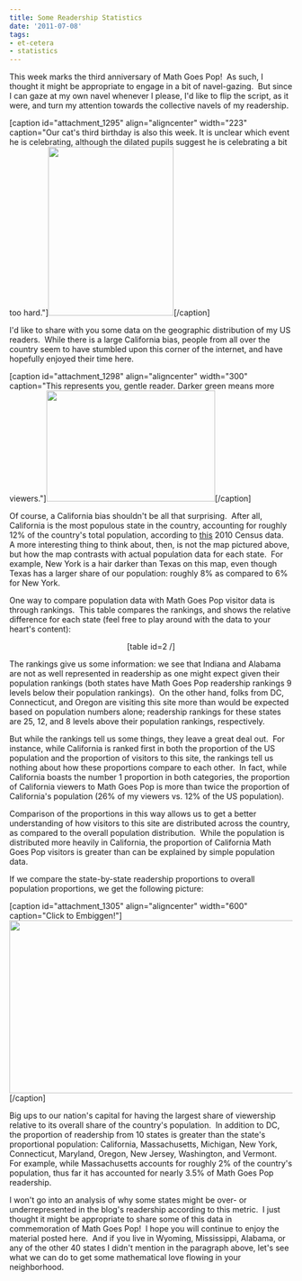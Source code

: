 ```yaml
---
title: Some Readership Statistics
date: '2011-07-08'
tags:
- et-cetera
- statistics
---
```


This week marks the third anniversary of Math Goes Pop!  As such, I thought it might be appropriate to engage in a bit of navel-gazing.  But since I can gaze at my own navel whenever I please, I'd like to flip the script, as it were, and turn my attention towards the collective navels of my readership.

[caption id="attachment_1295" align="aligncenter" width="223" caption="Our cat&#39;s third birthday is also this week.  It is unclear which event he is celebrating, although the dilated pupils suggest he is celebrating a bit too hard."]<a href="http://www.mathgoespop.com/images/2011/07/Screen-shot-2011-07-08-at-1.01.43-PM.png"><img class="size-medium wp-image-1295" title="Screen shot 2011-07-08 at 1.01.43 PM" src="http://www.mathgoespop.com/images/2011/07/Screen-shot-2011-07-08-at-1.01.43-PM-223x300.png" alt="" width="223" height="300" /></a>[/caption]

I'd like to share with you some data on the geographic distribution of my US readers.  While there is a large California bias, people from all over the country seem to have stumbled upon this corner of the internet, and have hopefully enjoyed their time here.

[caption id="attachment_1298" align="aligncenter" width="300" caption="This represents you, gentle reader.  Darker green means more viewers."]<a href="http://www.mathgoespop.com/images/2011/07/Screen-shot-2011-07-08-at-1.05.22-PM.png"><img class="size-medium wp-image-1298" title="Screen shot 2011-07-08 at 1.05.22 PM" src="http://www.mathgoespop.com/images/2011/07/Screen-shot-2011-07-08-at-1.05.22-PM-300x197.png" alt="" width="300" height="197" /></a>[/caption]

Of course, a California bias shouldn't be all that surprising.  After all, California is the most populous state in the country, accounting for roughly 12% of the country's total population, according to <a href="http://en.wikipedia.org/wiki/List_of_U.S._states_and_territories_by_population">this</a> 2010 Census data.  A more interesting thing to think about, then, is not the map pictured above, but how the map contrasts with actual population data for each state.  For example, New York is a hair darker than Texas on this map, even though Texas has a larger share of our population: roughly 8% as compared to 6% for New York.

One way to compare population data with Math Goes Pop visitor data is through rankings.  This table compares the rankings, and shows the relative difference for each state (feel free to play around with the data to your heart's content):
<p style="text-align: center;">[table id=2 /]</p>
The rankings give us some information: we see that Indiana and Alabama are not as well represented in readership as one might expect given their population rankings (both states have Math Goes Pop readership rankings 9 levels below their population rankings).  On the other hand, folks from DC, Connecticut, and Oregon are visiting this site more than would be expected based on population numbers alone; readership rankings for these states are 25, 12, and 8 levels above their population rankings, respectively.

But while the rankings tell us some things, they leave a great deal out.  For instance, while California is ranked first in both the proportion of the US population and the proportion of visitors to this site, the rankings tell us nothing about how these proportions compare to each other.  In fact, while California boasts the number 1 proportion in both categories, the proportion of California viewers to Math Goes Pop is more than twice the proportion of California's population (26% of my viewers vs. 12% of the US population).

Comparison of the proportions in this way allows us to get a better understanding of how visitors to this site are distributed across the country, as compared to the overall population distribution.  While the population is distributed more heavily in California, the proportion of California Math Goes Pop visitors is greater than can be explained by simple population data.

If we compare the state-by-state readership proportions to overall population proportions, we get the following picture:

[caption id="attachment_1305" align="aligncenter" width="600" caption="Click to Embiggen!"]<a href="http://www.mathgoespop.com/images/2011/07/Screen-shot-2011-07-08-at-5.26.02-PM.png"><img class="size-full wp-image-1305" title="StateData" src="http://www.mathgoespop.com/images/2011/07/Screen-shot-2011-07-08-at-5.26.02-PM.png" alt="" width="600" height="307" /></a>[/caption]

Big ups to our nation's capital for having the largest share of viewership relative to its overall share of the country's population.  In addition to DC, the proportion of readership from 10 states is greater than the state's proportional population: California, Massachusetts, Michigan, New York, Connecticut, Maryland, Oregon, New Jersey, Washington, and Vermont.  For example, while Massachusetts accounts for roughly 2% of the country's population, thus far it has accounted for nearly 3.5% of Math Goes Pop readership.

I won't go into an analysis of why some states might be over- or underrepresented in the blog's readership according to this metric.  I just thought it might be appropriate to share some of this data in commemoration of Math Goes Pop!  I hope you will continue to enjoy the material posted here.  And if you live in Wyoming, Mississippi, Alabama, or any of the other 40 states I didn't mention in the paragraph above, let's see what we can do to get some mathematical love flowing in your neighborhood.

